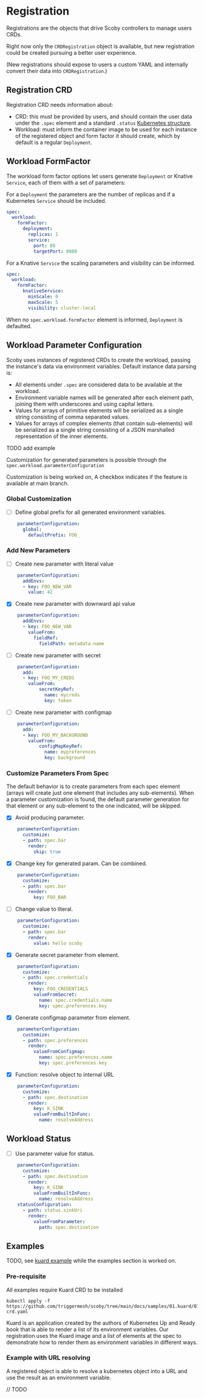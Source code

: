 # Registration

Registrations are the objects that drive Scoby controllers to manage users CRDs.

Right now only the `CRDRegistration` object is available, but new registration could be created pursuing a better user experience.

(New registrations should expose to users a custom YAML and internally convert their data into `CRDRegistration`.)

## Registration CRD

Registration CRD needs information about:

- CRD: this must be provided by users, and should contain the user data under the `.spec` element and a standard `.status` [Kubernetes structure](https://github.com/kubernetes/community/blob/master/contributors/devel/sig-architecture/api-conventions.md#spec-and-status).
- Workload: must inform the container image to be used for each instance of the registered object and form factor it should create, which by default is a regular `Deployment`.

## Workload FormFactor

The workload form factor options let users generate `Deployment` or Knative `Service`, each of them with a set of parameters:

For a `Deployment` the parameters are the number of replicas and if a Kubernetes `Service` should be included.

```yaml
spec:
  workload:
    formFactor:
      deployment:
        replicas: 1
        service:
          port: 80
          targetPort: 8080
```

For a Knative `Service` the scaling parameters and visibility can be informed.

```yaml
spec:
  workload:
    formFactor:
      knativeService:
        minScale: 0
        maxScale: 5
        visibility: cluster-local
```

When no `spec.workload.formFactor` element is informed, `Deployment` is defaulted.

## Workload Parameter Configuration

Scoby uses instances of registered CRDs to create the workload, passing the instance's data via environment variables. Default instance data parsing is:

- All elements under `.spec` are considered data to be available at the workload.
- Environment variable names will be generated after each element path, joining them with underscores and using capital letters.
- Values for arrays of primitive elements will be serialized as a single string consisting of comma separated values.
- Values for arrays of complex elements (that contain sub-elements) will be serialized as a single string consisting of a JSON marshalled representation of the inner elements.

TODO add example

Customization for generated parameters is possible through the `spec.workload.parameterConfiguration`

Customization is being worked on, A checkbox indicates if the feature is available at main branch.

### Global Customization

- [ ] Define global prefix for all generated environment variables.

```yaml
    parameterConfiguration:
      global:
        defaultPrefix: FOO_
```

### Add New Parameters

- [ ] Create new parameter with literal value

```yaml
    parameterConfiguration:
      addEnvs:
      - key: FOO_NEW_VAR
        value: 42
```

- [x] Create new parameter with downward api value

```yaml
    parameterConfiguration:
      addEnvs:
      - key: FOO_NEW_VAR
        valueFrom:
          fieldRef:
            fieldPath: metadata.name
```

- [ ] Create new parameter with secret

```yaml
    parameterConfiguration:
      add:
      - key: FOO_MY_CREDS
        valueFrom:
            secretKeyRef:
              name: mycreds
              key: token
```

- [ ] Create new parameter with configmap

```yaml
    parameterConfiguration:
      add:
      - key: FOO_MY_BACKGROUND
        valueFrom:
            configMapKeyRef:
              name: mypreferences
              key: background
```

### Customize Parameters From Spec

The default behavior is to create parameters from each spec element (arrays will create just one element that includes any sub-elements). When a parameter customization is found, the default parameter generation for that element or any sub-element to the one indicated, will be skipped.

- [x] Avoid producing parameter.

```yaml
    parameterConfiguration:
      customize:
      - path: spec.bar
        render:
          skip: true
```

- [x] Change key for generated param. Can be combined.

```yaml
    parameterConfiguration:
      customize:
      - path: spec.bar
        render:
          key: FOO_BAR
```

- [ ] Change value to literal.

```yaml
    parameterConfiguration:
      customize:
      - path: spec.bar
        render:
          value: hello scoby
```

- [x] Generate secret parameter from element.

```yaml
    parameterConfiguration:
      customize:
      - path: spec.credentials
        render:
          key: FOO_CREDENTIALS
          valueFromSecret:
            name: spec.credentials.name
            key: spec.preferences.key
```

- [x] Generate configmap parameter from element.

```yaml
    parameterConfiguration:
      customize:
      - path: spec.preferences
        render:
          valueFromConfigmap:
            name: spec.preferences.name
            key: spec.preferences.key
```

- [x] Function: resolve object to internal URL

```yaml
    parameterConfiguration:
      customize:
      - path: spec.destination
        render:
          key: K_SINK
          valueFromBuiltInFunc:
            name: resolveAddress
```

## Workload Status

- [ ] Use parameter value for status.

```yaml
    parameterConfiguration:
      customize:
      - path: spec.destination
        render:
          key: K_SINK
          valueFromBuiltInFunc:
            name: resolveAddress
    statusConfiguration:
      - path: status.sinkUri
        render:
          valueFromParameter:
            path: spec.destination
```

## Examples

TODO, see [kuard example](https://github.com/triggermesh/scoby/tree/main/docs/samples/01.kuard) while the examples section is worked on.

### Pre-requisite

All examples require Kuard CRD to be installed

```console
kubectl apply -f https://github.com/triggermesh/scoby/tree/main/docs/samples/01.kuard/01.kuard-crd.yaml
```

Kuard is an application created by the authors of Kubernetes Up and Ready book that is able to render a list of its environment variables. Our registration uses the Kuard image and a list of elements at the spec to demonstrate how to render them as environment variables in different ways.

### Example with URL resolving

A registered object is able to resolve a kubernetes object into a URL and use the result as an environment variable.

// TODO
